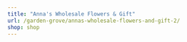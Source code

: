 ```yaml
---
title: "Anna's Wholesale Flowers & Gift"
url: /garden-grove/annas-wholesale-flowers-and-gift-2/
shop: shop
---
```

